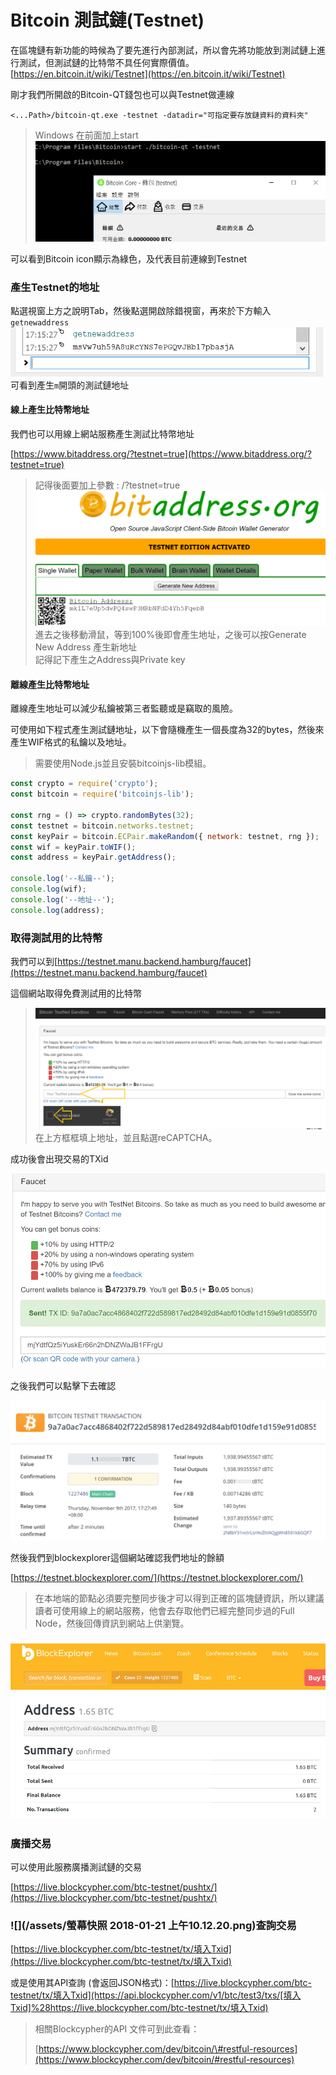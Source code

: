 # Bitcoin 測試鏈\(Testnet\)

在區塊鏈有新功能的時候為了要先進行內部測試，所以會先將功能放到測試鏈上進行測試，但測試鏈的比特幣不具任何實際價值。  
[https://en.bitcoin.it/wiki/Testnet](https://en.bitcoin.it/wiki/Testnet)

剛才我們所開啟的Bitcoin-QT錢包也可以與Testnet做連線

```
<...Path>/bitcoin-qt.exe -testnet -datadir="可指定要存放鏈資料的資料夾"
```

> Windows 在前面加上start  
> ![](/assets/testnet-qt.png)

可以看到Bitcoin icon顯示為綠色，及代表目前連線到Testnet

### 產生Testnet的地址

點選視窗上方之說明Tab，然後點選開啟除錯視窗，再來於下方輸入`getnewaddress`  
![](/assets/testnet-address.png)  
可看到產生`m`開頭的測試鏈地址

#### 線上產生比特幣地址

我們也可以用線上網站服務產生測試比特幣地址

[https://www.bitaddress.org/?testnet=true](https://www.bitaddress.org/?testnet=true)

> 記得後面要加上參數 : /?testnet=true  
> ![](/assets/testonlineaddress.png)  
> 進去之後移動滑鼠，等到100%後即會產生地址，之後可以按Generate New Address 產生新地址  
> 記得記下產生之Address與Private key

#### 離線產生比特幣地址

離線產生地址可以減少私鑰被第三者監聽或是竊取的風險。

可使用如下程式產生測試鏈地址，以下會隨機產生一個長度為32的bytes，然後來產生WIF格式的私鑰以及地址。

> 需要使用Node.js並且安裝bitcoinjs-lib模組。

```js
const crypto = require('crypto');
const bitcoin = require('bitcoinjs-lib');

const rng = () => crypto.randomBytes(32);
const testnet = bitcoin.networks.testnet;
const keyPair = bitcoin.ECPair.makeRandom({ network: testnet, rng });
const wif = keyPair.toWIF();
const address = keyPair.getAddress();

console.log('--私鑰--');
console.log(wif);
console.log('--地址--');
console.log(address);
```

### 取得測試用的比特幣

我們可以到[https://testnet.manu.backend.hamburg/faucet](https://testnet.manu.backend.hamburg/faucet)

這個網站取得免費測試用的比特幣

> ![](/assets/getfreecoin.png)在上方框框填上地址，並且點選reCAPTCHA。

成功後會出現交易的TXid

![](/assets/getfreecoin1.png)

之後我們可以點擊下去確認

![](/assets/getfreecoin2.png)

然後我們到blockexplorer這個網站確認我們地址的餘額

[https://testnet.blockexplorer.com/](https://testnet.blockexplorer.com/)

> 在本地端的節點必須要完整同步後才可以得到正確的區塊鏈資訊，所以建議讀者可使用線上的網站服務，他會去存取他們已經完整同步過的Full Node，然後回傳資訊到網站上供瀏覽。

### ![](/assets/getfreecoin3.png)

### 廣播交易

可以使用此服務廣播測試鏈的交易

[https://live.blockcypher.com/btc-testnet/pushtx/](https://live.blockcypher.com/btc-testnet/pushtx/)

### ![](/assets/螢幕快照 2018-01-21 上午10.12.20.png)查詢交易

[https://live.blockcypher.com/btc-testnet/tx/填入Txid](https://live.blockcypher.com/btc-testnet/tx/填入Txid)

或是使用其API查詢 \(會返回JSON格式\)：[https://live.blockcypher.com/btc-testnet/tx/填入Txid](https://api.blockcypher.com/v1/btc/test3/txs/[填入Txid]%28https://live.blockcypher.com/btc-testnet/tx/填入Txid)

> 相關Blockcypher的API 文件可到此查看：
>
> [https://www.blockcypher.com/dev/bitcoin/\#restful-resources](https://www.blockcypher.com/dev/bitcoin/#restful-resources)



